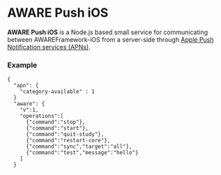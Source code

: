 # AWARE Push iOS

**AWARE Push iOS** is a Node.js based small service for communicating between AWAREFramework-iOS from a server-side through [Apple Push Notification services (APNs)](https://developer.apple.com/documentation/usernotifications/setting_up_a_remote_notification_server/sending_notification_requests_to_apns/).


### Example
```
{
  "apn": {
    "category-available" : 1
  }
  "aware": {
    "v":1,
    "operations":[
      {"command":"stop"},
      {"command":"start"},
      {"command":"quit-study"},
      {"command":"restart-core"},
      {"command":"sync","target":"all"},
      {"command":"test","message":"hello"}
    ]
  }


```
